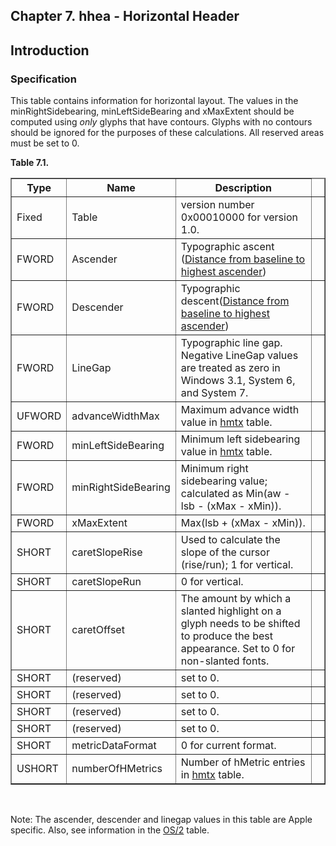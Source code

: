 <div xmlns="http://www.w3.org/1999/xhtml" role="" class="chapter"><div class="titlepage"><div><div><h2 class="title"><a name="chapter.hhea"></a>Chapter 7. hhea - Horizontal Header</h2></div></div></div><div role="fragment" class="section"><div class="titlepage"><div><div><h2 class="title" style="clear: both"><a name="idm320133626752"></a>Introduction</h2></div></div></div><div role="specification" class="section"><div class="titlepage"><div><div><h3 class="title"><a name="section.7.1.1"></a>Specification</h3></div></div></div><p role="">This table contains information for horizontal layout.
          The values in the minRightSidebearing, minLeftSideBearing
          and xMaxExtent should be computed using
          <span role="" class="emphasis"><em>only</em></span> glyphs that have contours. Glyphs
          with no contours should be ignored for the purposes of these
          calculations. All reserved areas must be set to 0.</p><div class="table"><a name="idm320133623808"></a><p class="title"><strong>Table 7.1. </strong></p><div class="table-contents"><table role="" class="table" border="1"><colgroup><col/><col/><col/><col/></colgroup><thead><tr><th role="">Type</th><th role="">Name</th><th role="">Description</th><td class="auto-generated"> </td></tr></thead><tbody><tr><td role="">Fixed</td><td role="">Table</td><td role="">version number 0x00010000 for version
              1.0.</td><td class="auto-generated"> </td></tr><tr><td role="">FWORD</td><td role="">Ascender</td><td role="">Typographic ascent (<a role="" class="ulink" href="http://developer.apple.com/fonts/TTRefMan/RM06/Chap6hhea.html" target="_top">Distance
            from baseline to highest ascender</a>)</td><td class="auto-generated"> </td></tr><tr><td role="">FWORD</td><td role="">Descender</td><td role="">Typographic descent(<a role="" class="ulink" href="http://developer.apple.com/fonts/TTRefMan/RM06/Chap6hhea.html" target="_top">Distance
            from baseline to highest ascender</a>)</td><td class="auto-generated"> </td></tr><tr><td role="">FWORD</td><td role="">LineGap</td><td role="">Typographic line gap. Negative LineGap values are
              treated as zero in Windows 3.1, System 6, and System
              7.</td><td class="auto-generated"> </td></tr><tr><td role="">UFWORD</td><td role="">advanceWidthMax</td><td role="">Maximum advance width value in
              <a role="" class="link" href="chapter.hmtx.md" title="Chapter 8. hmtx - Horizontal Metrics">hmtx</a> table.</td><td class="auto-generated"> </td></tr><tr><td role="">FWORD</td><td role="">minLeftSideBearing</td><td role="">Minimum left sidebearing value in
              <a role="" class="link" href="chapter.hmtx.md" title="Chapter 8. hmtx - Horizontal Metrics">hmtx</a> table.</td><td class="auto-generated"> </td></tr><tr><td role="">FWORD</td><td role="">minRightSideBearing</td><td role="">Minimum right sidebearing value; calculated
              as Min(aw - lsb - (xMax - xMin)).</td><td class="auto-generated"> </td></tr><tr><td role="">FWORD</td><td role="">xMaxExtent</td><td role="">Max(lsb + (xMax - xMin)).</td><td class="auto-generated"> </td></tr><tr><td role="">SHORT</td><td role="">caretSlopeRise</td><td role="">Used to calculate the slope of the cursor
              (rise/run); 1 for vertical.</td><td class="auto-generated"> </td></tr><tr><td role="">SHORT</td><td role="">caretSlopeRun</td><td role="">0 for vertical.</td><td class="auto-generated"> </td></tr><tr><td role="">SHORT</td><td role="">caretOffset</td><td role="">The amount by which a slanted highlight on a
              glyph needs to be shifted to produce the best
              appearance. Set to 0 for non-slanted
              fonts.</td><td class="auto-generated"> </td></tr><tr><td role="">SHORT</td><td role="">(reserved)</td><td role="">set to 0.</td><td class="auto-generated"> </td></tr><tr><td role="">SHORT</td><td role="">(reserved)</td><td role="">set to 0.</td><td class="auto-generated"> </td></tr><tr><td role="">SHORT</td><td role="">(reserved)</td><td role="">set to 0.</td><td class="auto-generated"> </td></tr><tr><td role="">SHORT</td><td role="">(reserved)</td><td role="">set to 0.</td><td class="auto-generated"> </td></tr><tr><td role="">SHORT</td><td role="">metricDataFormat</td><td role="">0 for current format.</td><td class="auto-generated"> </td></tr><tr><td role="">USHORT</td><td role="">numberOfHMetrics</td><td role="">Number of hMetric entries in
              <a role="" class="link" href="chapter.hmtx.md" title="Chapter 8. hmtx - Horizontal Metrics">hmtx</a> table.</td><td class="auto-generated"> </td></tr></tbody></table></div></div><br class="table-break"/><p role="">Note: The ascender, descender and linegap values in this
	  table are Apple specific. Also, see information in the
	  <a role="" class="link" href="chapter.OS2.md" title="Chapter 11. OS/2 - OS/2 and Windows Metrics">OS/2</a> table.</p></div></div></div>